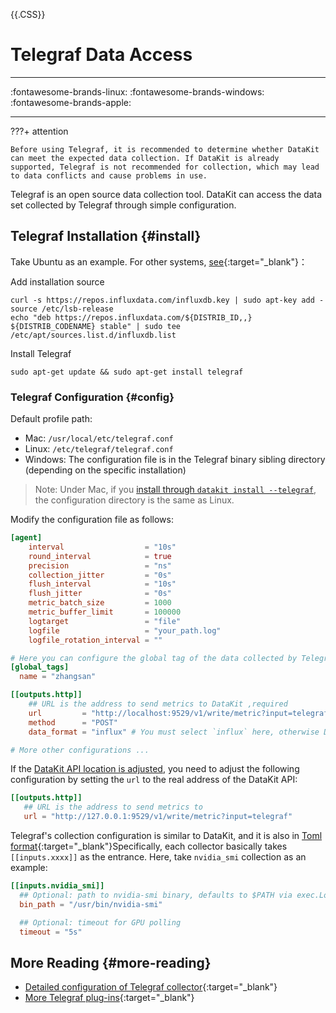 {{.CSS}}
# Telegraf Data Access
---

:fontawesome-brands-linux: :fontawesome-brands-windows: :fontawesome-brands-apple:

---

???+ attention

    Before using Telegraf, it is recommended to determine whether DataKit can meet the expected data collection. If DataKit is already supported, Telegraf is not recommended for collection, which may lead to data conflicts and cause problems in use.

Telegraf is an open source data collection tool. DataKit can access the data set collected by Telegraf through simple configuration.

## Telegraf Installation {#install}

Take Ubuntu as an example. For other systems, [see](https://docs.influxdata.com/telegraf/v1.18/introduction/installation/){:target="_blank"}：

Add installation source

```shell
curl -s https://repos.influxdata.com/influxdb.key | sudo apt-key add -
source /etc/lsb-release
echo "deb https://repos.influxdata.com/${DISTRIB_ID,,} ${DISTRIB_CODENAME} stable" | sudo tee /etc/apt/sources.list.d/influxdb.list
```

Install Telegraf

```shell
sudo apt-get update && sudo apt-get install telegraf
```

### Telegraf Configuration {#config}

Default profile path:

- Mac: `/usr/local/etc/telegraf.conf`
- Linux: `/etc/telegraf/telegraf.conf`
- Windows: The configuration file is in the Telegraf binary sibling directory (depending on the specific installation) 

> Note: Under Mac, if you [install through `datakit install --telegraf`](datakit-tools-how-to#extras), the configuration directory is the same as Linux.

Modify the configuration file as follows:

```toml
[agent]
    interval                  = "10s"
    round_interval            = true
    precision                 = "ns"
    collection_jitter         = "0s"
    flush_interval            = "10s"
    flush_jitter              = "0s"
    metric_batch_size         = 1000
    metric_buffer_limit       = 100000
    logtarget                 = "file"
    logfile                   = "your_path.log"
    logfile_rotation_interval = ""

# Here you can configure the global tag of the data collected by Telegraf
[global_tags]
  name = "zhangsan"

[[outputs.http]]
    ## URL is the address to send metrics to DataKit ,required
    url         = "http://localhost:9529/v1/write/metric?input=telegraf"
    method      = "POST"
    data_format = "influx" # You must select `influx` here, otherwise DataKit cannot parse the data

# More other configurations ...
```

If the [DataKit API location is adjusted](datakit-conf#config-http-server), you need to adjust the following configuration by setting the `url` to the real address of the DataKit API:

```toml
[[outputs.http]]
   ## URL is the address to send metrics to
   url = "http://127.0.0.1:9529/v1/write/metric?input=telegraf"
```

Telegraf's collection configuration is similar to DataKit, and it is also in [Toml format](https://toml.io/cn){:target="_blank"}Specifically, each collector basically takes `[[inputs.xxxx]]` as the entrance. Here, take `nvidia_smi` collection as an example:

```toml
[[inputs.nvidia_smi]]
  ## Optional: path to nvidia-smi binary, defaults to $PATH via exec.LookPath
  bin_path = "/usr/bin/nvidia-smi"

  ## Optional: timeout for GPU polling
  timeout = "5s"
```

## More Reading {#more-reading}

- [Detailed configuration of Telegraf collector](https://docs.influxdata.com/telegraf){:target="_blank"}
- [More Telegraf plug-ins](https://github.com/influxdata/telegraf#input-plugins){:target="_blank"}
